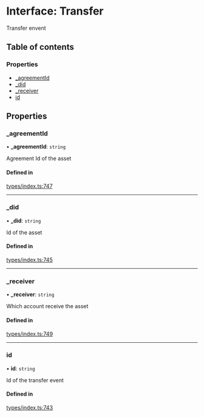 # Interface: Transfer

Transfer envent

## Table of contents

### Properties

- [\_agreementId](Transfer.md#_agreementid)
- [\_did](Transfer.md#_did)
- [\_receiver](Transfer.md#_receiver)
- [id](Transfer.md#id)

## Properties

### \_agreementId

• **\_agreementId**: `string`

Agreement Id of the asset

#### Defined in

[types/index.ts:747](https://github.com/nevermined-io/react-components/blob/9f2a180/catalog/src/types/index.ts#L747)

___

### \_did

• **\_did**: `string`

Id of the asset

#### Defined in

[types/index.ts:745](https://github.com/nevermined-io/react-components/blob/9f2a180/catalog/src/types/index.ts#L745)

___

### \_receiver

• **\_receiver**: `string`

Which account receive the asset

#### Defined in

[types/index.ts:749](https://github.com/nevermined-io/react-components/blob/9f2a180/catalog/src/types/index.ts#L749)

___

### id

• **id**: `string`

Id of the transfer event

#### Defined in

[types/index.ts:743](https://github.com/nevermined-io/react-components/blob/9f2a180/catalog/src/types/index.ts#L743)
